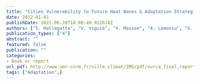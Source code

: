 ```yaml
---
title: "Cities Vulnerability to Future Heat Waves & Adaptation Strategies"
date: 2012-01-01
publishDate: 2021-06-28T18:08:49.922618Z
authors: ["S. Hallegatte", "V. Viguié", "V. Masson", "A. Lemonsu", "G. Pigeon", "A. L. Beaulant", "B. Bueno", "C. Marchardier", "J. L. Salagnac"]
publication_types: ["4"]
abstract: ""
featured: false
publication: ""
categories:
- Book or report
url_pdf: http://www.umr-cnrm.fr/ville.climat/IMG/pdf/vurca_final_report_1_1-1.pdf
tags: ["Adaptation",]
---
```


